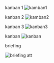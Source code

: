 kanban 1
![kamban1](https://github.com/thidenadai/calculadora-combustivel-/assets/125681715/c0039430-93b5-4390-963a-0106eb946bab)

kanban 2 
![kamban2](https://github.com/thidenadai/calculadora-combustivel-/assets/125681715/51a3da43-83d2-4669-8fca-ea5dbfe25135)

kanban 3 
![kanban3](https://github.com/thidenadai/calculadora-combustivel-/assets/125681715/d75f5810-0f54-47af-9ed0-9c4f5b3cc135)

kanban 
![kanban](https://github.com/thidenadai/desafio-combustivel/assets/125681715/c6703ba6-dbdb-4068-8006-f681be28222b)


briefing 

![briefing att](https://github.com/thidenadai/desafio-combustivel/assets/125681715/c4234ba2-5ce1-481d-9046-64c681b2a5b2)






